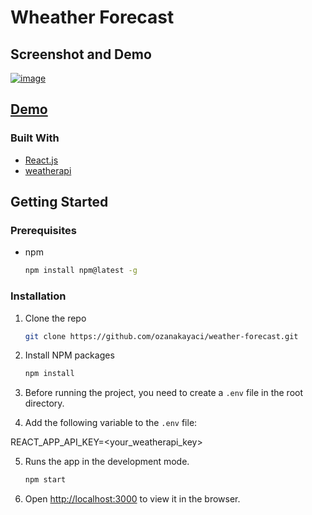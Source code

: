 # Wheather Forecast

## Screenshot and Demo

[![image](https://user-images.githubusercontent.com/73409300/231893244-4d6a431f-acf6-4725-a13e-b66bba01e06b.png)](https://red-direction.surge.sh/)

## [Demo](https://red-direction.surge.sh/)

### Built With

- [React.js](https://reactjs.org/)
- [weatherapi](https://www.weatherapi.com/)

## Getting Started

### Prerequisites

- npm
  ```sh
  npm install npm@latest -g
  ```

### Installation

1. Clone the repo
   ```sh
   git clone https://github.com/ozanakayaci/weather-forecast.git
   ```
2. Install NPM packages
   ```sh
   npm install
   ```
3. Before running the project, you need to create a `.env` file in the root directory.

4. Add the following variable to the `.env` file:

REACT_APP_API_KEY=<your_weatherapi_key>

5. Runs the app in the development mode.

   ```sh
   npm start
   ```

6. Open [http://localhost:3000](http://localhost:3000) to view it in the browser.

